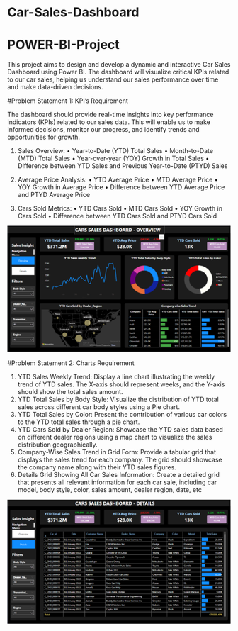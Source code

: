 # Car-Sales-Dashboard
# POWER-BI-Project

This project aims to design and develop a dynamic and interactive Car Sales Dashboard using Power BI. The dashboard will visualize critical KPIs related to our car sales, helping us understand our sales performance over time and make data-driven decisions.

#Problem Statement 1: KPI’s Requirement

The dashboard should provide real-time insights into key performance indicators (KPIs) related to our sales data. This will enable us to make informed decisions, monitor our progress, and identify trends and opportunities for growth.



1.	Sales Overview:
           •	Year-to-Date (YTD) Total Sales
           •	Month-to-Date (MTD) Total Sales
           •	Year-over-year (YOY) Growth in Total Sales
           •	Difference between YTD Sales and Previous Year-to-Date (PTYD) Sales


2.	Average Price Analysis:
           •	YTD Average Price
           •	MTD Average Price
           •	YOY Growth in Average Price
           •	Difference between YTD Average Price and PTYD Average Price


3.	Cars Sold Metrics:
           •	YTD Cars Sold
           •	MTD Cars Sold
           •	YOY Growth in Cars Sold
           •	Difference between YTD Cars Sold and PTYD Cars Sold



![image](https://github.com/Manikandan2708/Car-Sales-Dashboard/blob/main/OVERVIEW.png)
   


#Problem Statement 2: Charts Requirement
1. YTD Sales Weekly Trend: Display a line chart illustrating the weekly trend of YTD sales. The X-axis should represent weeks, and the Y-axis should show the total sales amount.
2. YTD Total Sales by Body Style: Visualize the distribution of YTD total sales across different car body styles using a Pie chart.
3. YTD Total Sales by Color: Present the contribution of various car colors to the YTD total sales through a pie chart.
4. YTD Cars Sold by Dealer Region: Showcase the YTD sales data based on different dealer regions using a map chart to visualize the sales distribution geographically.
5. Company-Wise Sales Trend in Grid Form: Provide a tabular grid that displays the sales trend for each company. The grid should showcase the company name along with their YTD sales figures.
6. Details Grid Showing All Car Sales Information: Create a detailed grid that presents all relevant information for each car sale, including car model, body style, color, sales amount, dealer region, date, etc



![image](https://github.com/Manikandan2708/Car-Sales-Dashboard/blob/main/DETAILS.png)
   


